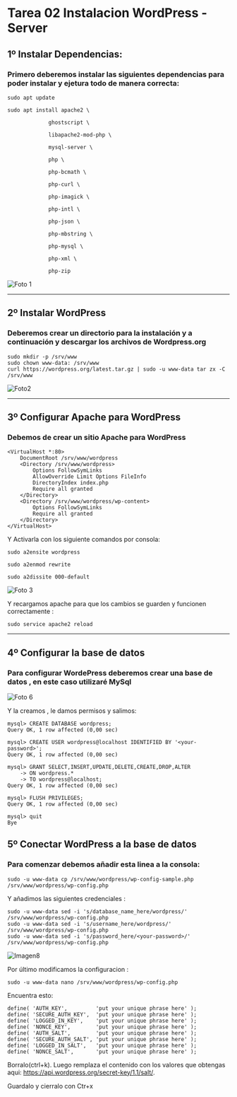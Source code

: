 # Tarea 02 Instalacion WordPress - Server

## 1º Instalar Dependencias:
### Primero deberemos instalar las siguientes dependencias para poder instalar y ejetura todo de manera correcta: 

    sudo apt update

    sudo apt install apache2 \

                 ghostscript \
                 
                 libapache2-mod-php \
                 
                 mysql-server \
                 
                 php \
                 
                 php-bcmath \
                 
                 php-curl \
                 
                 php-imagick \
                 
                 php-intl \
                 
                 php-json \
                 
                 php-mbstring \
                 
                 php-mysql \
                 
                 php-xml \
                 
                 php-zip
                 

![Foto 1](https://github.com/oliver-miguez/Tarea-02-Instalacion-WordPress-Server-SXE-Oliver-Miguez-Alonso-/blob/main/1.png)

__________________________________________________________________________________________________________________________

## 2º Instalar WordPress
### Deberemos crear un directorio para la instalación y a continuación y descargar los archivos de Wordpress.org

    sudo mkdir -p /srv/www
    sudo chown www-data: /srv/www
    curl https://wordpress.org/latest.tar.gz | sudo -u www-data tar zx -C /srv/www
    
![Foto2](https://github.com/oliver-miguez/Tarea-02-Instalacion-WordPress-Server-SXE-Oliver-Miguez-Alonso-/blob/main/2.png)

__________________________________________________________________________________________________________________________

## 3º Configurar Apache para WordPress
### Debemos de crear un sitio Apache para WordPress

    <VirtualHost *:80>
        DocumentRoot /srv/www/wordpress
        <Directory /srv/www/wordpress>
            Options FollowSymLinks
            AllowOverride Limit Options FileInfo
            DirectoryIndex index.php
            Require all granted
        </Directory>
        <Directory /srv/www/wordpress/wp-content>
            Options FollowSymLinks
            Require all granted
        </Directory>
    </VirtualHost>
Y Activarla con los siguiente comandos por consola:
    
    sudo a2ensite wordpress
    
    sudo a2enmod rewrite
    
    sudo a2dissite 000-default
![Foto 3](https://github.com/oliver-miguez/Tarea-02-Instalacion-WordPress-Server-SXE-Oliver-Miguez-Alonso-/blob/main/3.png)

Y recargamos apache para que los cambios se guarden y funcionen correctamente :

    sudo service apache2 reload

__________________________________________________________________________________________________________________________


## 4º Configurar la base de datos
### Para configurar WordePress deberemos crear una base de datos , en este caso utilizaré MySql

![Foto 6](https://github.com/oliver-miguez/Tarea-02-Instalacion-WordPress-Server-SXE-Oliver-Miguez-Alonso-/blob/main/6.png)

Y la creamos , le damos permisos y salimos:

    mysql> CREATE DATABASE wordpress;
    Query OK, 1 row affected (0,00 sec)
    
    mysql> CREATE USER wordpress@localhost IDENTIFIED BY '<your-password>';
    Query OK, 1 row affected (0,00 sec)
    
    mysql> GRANT SELECT,INSERT,UPDATE,DELETE,CREATE,DROP,ALTER
        -> ON wordpress.*
        -> TO wordpress@localhost;
    Query OK, 1 row affected (0,00 sec)
    
    mysql> FLUSH PRIVILEGES;
    Query OK, 1 row affected (0,00 sec)
    
    mysql> quit
    Bye

## 5º Conectar WordPress a la base de datos
### Para comenzar debemos añadir esta linea a la consola:

    sudo -u www-data cp /srv/www/wordpress/wp-config-sample.php /srv/www/wordpress/wp-config.php
    
Y añadimos las siguientes credenciales : 

    sudo -u www-data sed -i 's/database_name_here/wordpress/' /srv/www/wordpress/wp-config.php
    sudo -u www-data sed -i 's/username_here/wordpress/' /srv/www/wordpress/wp-config.php
    sudo -u www-data sed -i 's/password_here/<your-password>/' /srv/www/wordpress/wp-config.php
    
![Imagen8](https://github.com/oliver-miguez/Tarea-02-Instalacion-WordPress-Server-SXE-Oliver-Miguez-Alonso-/blob/main/8.png)

Por último modificamos la configuracion :

    sudo -u www-data nano /srv/www/wordpress/wp-config.php

Encuentra esto:
    
    define( 'AUTH_KEY',         'put your unique phrase here' );
    define( 'SECURE_AUTH_KEY',  'put your unique phrase here' );
    define( 'LOGGED_IN_KEY',    'put your unique phrase here' );
    define( 'NONCE_KEY',        'put your unique phrase here' );
    define( 'AUTH_SALT',        'put your unique phrase here' );
    define( 'SECURE_AUTH_SALT', 'put your unique phrase here' );
    define( 'LOGGED_IN_SALT',   'put your unique phrase here' );
    define( 'NONCE_SALT',       'put your unique phrase here' );

Borralo(ctrl+k). Luego remplaza el contenido con los valores que obtengas aqui: https://api.wordpress.org/secret-key/1.1/salt/. 

Guardalo y cierralo con Ctr+x
